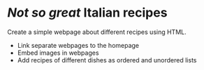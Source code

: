 # _Not so great_ Italian recipes

Create a simple webpage about different recipes using HTML.

- Link separate webpages to the homepage
- Embed images in webpages
- Add recipes of different dishes as ordered and unordered lists